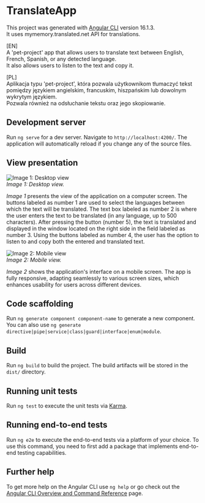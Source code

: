 # TranslateApp

This project was generated with [Angular CLI](https://github.com/angular/angular-cli) version 16.1.3.  
It uses mymemory.translated.net API for translations.  

[EN]  
A 'pet-project' app that allows users to translate text between English, French, Spanish, or any detected language.  
It also allows users to listen to the text and copy it.  

[PL]  
Aplikacja typu 'pet-project', która pozwala użytkownikom tłumaczyć tekst pomiędzy językiem angielskim, francuskim, hiszpańskim lub dowolnym wykrytym językiem.  
Pozwala również na odsłuchanie tekstu oraz jego skopiowanie.

## Development server

Run `ng serve` for a dev server. Navigate to `http://localhost:4200/`. The application will automatically reload if you change any of the source files.

## View presentation

![Image 1: Desktop view](https://github.com/user-attachments/assets/86d90ac3-c2b1-44c5-8b1a-0172ecca23ac)  
*Image 1: Desktop view.*  

*Image 1* presents the view of the application on a computer screen. The buttons labeled as number 1 are used to select the languages between which the text will be translated. The text box labeled as number 2 is where the user enters the text to be translated (in any language, up to 500 characters). After pressing the button (number 5), the text is translated and displayed in the window located on the right side in the field labeled as number 3. Using the buttons labeled as number 4, the user has the option to listen to and copy both the entered and translated text.  

![Image 2: Mobile view](https://github.com/user-attachments/assets/8273b78d-21b9-4502-8004-ef56386c599e)  
*Image 2: Mobile view.*  
  
*Image 2* shows the application's interface on a mobile screen. The app is fully responsive, adapting seamlessly to various screen sizes, which enhances usability for users across different devices.  

## Code scaffolding

Run `ng generate component component-name` to generate a new component. You can also use `ng generate directive|pipe|service|class|guard|interface|enum|module`.

## Build

Run `ng build` to build the project. The build artifacts will be stored in the `dist/` directory.

## Running unit tests

Run `ng test` to execute the unit tests via [Karma](https://karma-runner.github.io).

## Running end-to-end tests

Run `ng e2e` to execute the end-to-end tests via a platform of your choice. To use this command, you need to first add a package that implements end-to-end testing capabilities.

## Further help

To get more help on the Angular CLI use `ng help` or go check out the [Angular CLI Overview and Command Reference](https://angular.io/cli) page.
